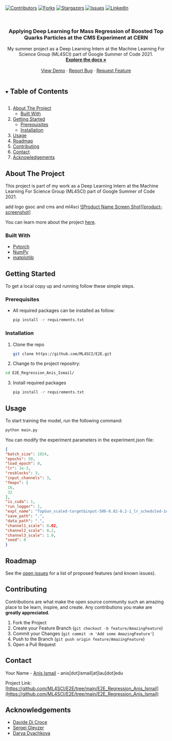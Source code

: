 <!--
*** To avoid retyping too much info. Do a search and replace for the following:
*** github_username, repo_name, twitter_handle, email, project_title, project_description
-->



<!-- PROJECT SHIELDS -->
[![Contributors][contributors-shield]][contributors-url]
[![Forks][forks-shield]][forks-url]
[![Stargazers][stars-shield]][stars-url]
[![Issues][issues-shield]][issues-url]
[![LinkedIn][linkedin-shield]][linkedin-url]

<!--[![MIT License][license-shield]][license-url] -->

<!-- PROJECT LOGO -->
<br />
<p align="center">
  <h3 align="center">Applying Deep Learning for Mass Regression of Boosted Top Quarks Particles at the CMS Experiment at CERN</h3>

  <p align="center">
My summer project as a Deep Learning Intern at the Machine Learning For Science Group (ML4SCI) part of Google Summer of Code 2021.
    <br />
    <a href="https://github.com/ML4SCI/E2E/tree/main/E2E_Regression_Anis_Ismail"><strong>Explore the docs »</strong></a>
    <br />
    <br />
    <a href="https://github.com/ML4SCI/E2E/tree/main/E2E_Regression_Anis_Ismail">View Demo</a>
    ·
    <a href="https://github.com/ML4SCI/E2E/issues">Report Bug</a>
    ·
    <a href="https://github.com/ML4SCI/E2E/issues">Request Feature</a>
  </p>
</p>



<!-- TABLE OF CONTENTS -->
<details open="open">
  <summary><h2 style="display: inline-block">Table of Contents</h2></summary>
  <ol>
    <li>
      <a href="#about-the-project">About The Project</a>
      <ul>
        <li><a href="#built-with">Built With</a></li>
      </ul>
    </li>
    <li>
      <a href="#getting-started">Getting Started</a>
      <ul>
        <li><a href="#prerequisites">Prerequisites</a></li>
        <li><a href="#installation">Installation</a></li>
      </ul>
    </li>
    <li><a href="#usage">Usage</a></li>
    <li><a href="#roadmap">Roadmap</a></li>
    <li><a href="#contributing">Contributing</a></li>
   <!-- <li><a href="#license">License</a></li> -->
    <li><a href="#contact">Contact</a></li>
    <li><a href="#acknowledgements">Acknowledgements</a></li>
  </ol>
</details>



<!-- ABOUT THE PROJECT -->
## About The Project
This project is part of my work as a Deep Learning Intern at the Machine Learning For Science Group (ML4SCI) part of Google Summer of Code 2021.

add logo gsoc and cms and ml4sci
[![Product Name Screen Shot][product-screenshot]](https://example.com)

You can learn more about the project [here]().

### Built With

* [Pytorch](https://pytorch.org/)
* [NumPy](https://numpy.org/)
* [matplotlib](https://matplotlib.org/)


<!-- GETTING STARTED -->
## Getting Started

To get a local copy up and running follow these simple steps.

### Prerequisites

* All required packages can be installed as follow:
  ```sh
  pip install -r requirements.txt
  ```

### Installation

1. Clone the repo
   ```sh
   git clone https://github.com/ML4SCI/E2E.git
   ```
2. Change to the project repositry:
 ```sh
 cd E2E_Regression_Anis_Ismail/
 
 ```

3. Install required packages
   ```sh
   pip install -r requirements.txt
   ```

<!-- USAGE EXAMPLES -->
## Usage

To start training the model, run the following command:
   ```sh
   python main.py
   ```
You can modify the experiment parameters in the experiment.json file:
   ```json
{
  "batch_size": 1024,
  "epochs": 50,
  "load_epoch": 0,
  "lr": 1e-3,
  "resblocks": 3,
  "input_channels": 3,
  "fmaps": [
    16,
    32
  ],
  "is_cuda": 1,
  "run_logger": 1,
  "expt_name": "TopGun_scaled-target&input-500-0.02-0.2-1_lr_scheduled-1e-3",
  "save_path": ".",
  "data_path": ".",
  "channel1_scale": 0.02,
  "channel2_scale": 0.2,
  "channel3_scale": 1.0,
  "seed": 0
}
   ```

<!-- ROADMAP -->
## Roadmap


See the [open issues](https://github.com/github_username/repo_name/issues) for a list of proposed features (and known issues).



<!-- CONTRIBUTING -->
## Contributing

Contributions are what make the open source community such an amazing place to be learn, inspire, and create. Any contributions you make are **greatly appreciated**.

1. Fork the Project
2. Create your Feature Branch (`git checkout -b feature/AmazingFeature`)
3. Commit your Changes (`git commit -m 'Add some AmazingFeature'`)
4. Push to the Branch (`git push origin feature/AmazingFeature`)
5. Open a Pull Request



<!-- LICENSE 
## License

Distributed under the MIT License. See `LICENSE` for more information.
-->


<!-- CONTACT -->
## Contact

Your Name - [Anis Ismail](https://linkedin.com/in/anisdimail) - anis[dot]ismail[at]lau[dot]edu

Project Link: [https://github.com/ML4SCI/E2E/tree/main/E2E_Regression_Anis_Ismail](https://github.com/ML4SCI/E2E/tree/main/E2E_Regression_Anis_Ismail)



<!-- ACKNOWLEDGEMENTS -->
## Acknowledgements

* [Davide Di Croce](https://ch.linkedin.com/in/davide-di-croce-2840961a3)
* [Sergei Gleyzer](https://www.linkedin.com/in/sergei-v-gleyzer-a72b772)
* [Darya Dyachkova](https://www.linkedin.com/in/darya-dyachkova)





<!-- MARKDOWN LINKS & IMAGES -->
<!-- https://www.markdownguide.org/basic-syntax/#reference-style-links -->
[contributors-shield]: https://img.shields.io/github/contributors/ML4SCI/E2E.svg?style=for-the-badge
[contributors-url]: https://github.com/ML4SCI/E2E/graphs/contributors
[forks-shield]: https://img.shields.io/github/forks/ML4SCI/E2E.svg?style=for-the-badge
[forks-url]: https://github.com/ML4SCI/E2E/network/members
[stars-shield]: https://img.shields.io/github/stars/ML4SCI/E2E.svg?style=for-the-badge
[stars-url]: https://github.com/ML4SCI/E2E/stargazers
[issues-shield]: https://img.shields.io/github/issues/ML4SCI/E2E.svg?style=for-the-badge
[issues-url]: https://github.com/ML4SCI/E2E/issues
[linkedin-shield]: https://img.shields.io/badge/-LinkedIn-black.svg?style=for-the-badge&logo=linkedin&colorB=555
[linkedin-url]: https://linkedin.com/in/anisdimail
<!--[license-shield]: https://img.shields.io/github/license/github_username/repo.svg?style=for-the-badge
[license-url]: https://github.com/github_username/repo_name/blob/master/LICENSE.txt -->
